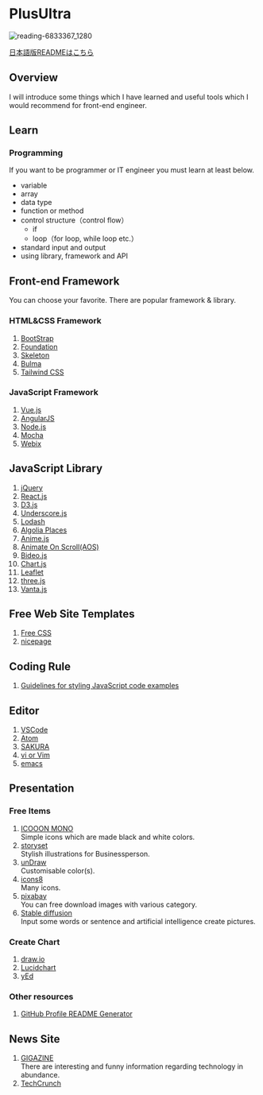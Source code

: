 # PlusUltra

![reading-6833367_1280](https://user-images.githubusercontent.com/115355723/195891368-73101920-cb2c-404b-a9ca-f42ee06d7034.png)

[日本語版READMEはこちら](https://github.com/Titan-no6/PlusUltra/blob/main/README-ja.md)

## Overview
I will introduce some things which I have learned and useful tools which I would recommend for front-end engineer.

## Learn
### Programming
If you want to be programmer or IT engineer you must learn at least below.
- variable
- array
- data type
- function or method
- control structure（control flow）
  - if
  - loop（for loop, while loop etc.）
- standard input and output
- using library, framework and API

## Front-end Framework
You can choose your favorite. There are popular framework & library.
### HTML&CSS Framework
1. [BootStrap](https://getbootstrap.com/)
1. [Foundation](https://get.foundation/)
1. [Skeleton](http://getskeleton.com/)
1. [Bulma](https://bulma.io/)
1. [Tailwind CSS](https://tailwindcss.com/)
### JavaScript Framework
1. [Vue.js](https://vuejs.org/)
1. [AngularJS](https://angularjs.org/)
1. [Node.js](https://nodejs.org/en/)
1. [Mocha](https://mochajs.org/)
1. [Webix](https://webix.com/)

## JavaScript Library
1. [jQuery](https://jquery.com/)
1. [React.js](https://reactjs.org/)
1. [D3.js](https://d3js.org/)
1. [Underscore.js](https://underscorejs.org/)
1. [Lodash](https://lodash.com/)
1. [Algolia Places](https://www.algolia.com/ref/places/)
1. [Anime.js](https://animejs.com/)
1. [Animate On Scroll(AOS)](https://michalsnik.github.io/aos/)
1. [Bideo.js](https://rishabhp.github.io/bideo.js/)
1. [Chart.js](https://www.chartjs.org/)
1. [Leaflet](https://leafletjs.com/)
1. [three.js](https://threejs.org/)
1. [Vanta.js](https://www.vantajs.com/)

## Free Web Site Templates
1. [Free CSS](https://www.free-css.com/free-css-templates)
1. [nicepage](https://nicepage.com/website-templates)

## Coding Rule
1. [Guidelines for styling JavaScript code examples](https://developer.mozilla.org/en-US/docs/MDN/Writing_guidelines/Writing_style_guide/Code_style_guide/JavaScript)

## Editor
1. [VSCode](https://code.visualstudio.com/)
1. [Atom](https://atom.io/)
1. [SAKURA](https://sakura-editor.github.io/)
1. [vi or Vim](https://www.vim.org/)
1. [emacs](https://www.gnu.org/software/emacs/)

## Presentation
### Free Items
1. [ICOOON MONO](https://icooon-mono.com/)  
Simple icons which are made black and white colors.
1. [storyset](https://storyset.com/)  
Stylish illustrations for  Businessperson.
1. [unDraw](https://undraw.co/illustrations)  
Customisable color(s).
1. [icons8](https://icons8.jp/icons#styles)  
Many icons.
1. [pixabay](https://pixabay.com/ja/)  
You can free download images with various category.
1. [Stable diffusion](https://huggingface.co/spaces/stabilityai/stable-diffusion)  
Input some words or sentence and artificial intelligence create pictures.
### Create Chart
1. [draw.io](https://app.diagrams.net/)
1. [Lucidchart](https://www.lucidchart.com/pages/ja)
1. [yEd](https://www.yworks.com/products/yed)
### Other resources
1. [GitHub Profile README Generator](https://rahuldkjain.github.io/gh-profile-readme-generator/)

## News Site
1. [GIGAZINE](https://gigazine.net/)  
There are interesting and funny information regarding technology in abundance.
2. [TechCrunch](https://techcrunch.com/)
